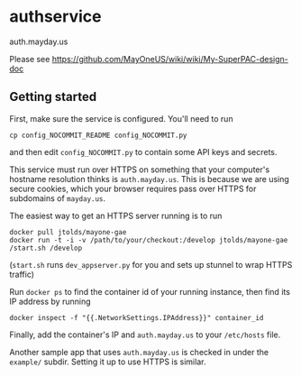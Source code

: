 # authservice

auth.mayday.us

Please see https://github.com/MayOneUS/wiki/wiki/My-SuperPAC-design-doc

## Getting started

First, make sure the service is configured. You'll need to run

    cp config_NOCOMMIT_README config_NOCOMMIT.py

and then edit `config_NOCOMMIT.py` to contain some API keys and secrets.

This service must run over HTTPS on something that your computer's hostname
resolution thinks is `auth.mayday.us`. This is because we are using secure
cookies, which your browser requires pass over HTTPS for subdomains of
`mayday.us`.

The easiest way to get an HTTPS server running is to run

    docker pull jtolds/mayone-gae
    docker run -t -i -v /path/to/your/checkout:/develop jtolds/mayone-gae /start.sh /develop

(`start.sh` runs `dev_appserver.py` for you and sets up stunnel to wrap HTTPS
 traffic)

Run `docker ps` to find the container id of your running instance, then find
its IP address by running

    docker inspect -f "{{.NetworkSettings.IPAddress}}" container_id

Finally, add the container's IP and `auth.mayday.us` to your `/etc/hosts` file.

Another sample app that uses `auth.mayday.us` is checked in under the
`example/` subdir. Setting it up to use HTTPS is similar.
